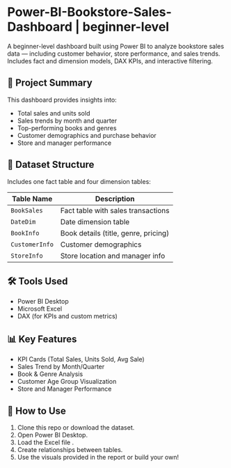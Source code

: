 # Power-BI-Bookstore-Sales-Dashboard | beginner-level
A beginner-level dashboard built using Power BI to analyze bookstore sales data — including customer behavior, store performance, and sales trends. Includes fact and dimension models, DAX KPIs, and interactive filtering.
## 🧾 Project Summary

This dashboard provides insights into:
- Total sales and units sold
- Sales trends by month and quarter
- Top-performing books and genres
- Customer demographics and purchase behavior
- Store and manager performance

## 📁 Dataset Structure

Includes one fact table and four dimension tables:

| Table Name        | Description                            |
|-------------------|----------------------------------------|
| `BookSales`       | Fact table with sales transactions     |
| `DateDim`         | Date dimension table                   |
| `BookInfo`        | Book details (title, genre, pricing)   |
| `CustomerInfo`    | Customer demographics                  |
| `StoreInfo`       | Store location and manager info        |

## 🛠️ Tools Used

- Power BI Desktop
- Microsoft Excel
- DAX (for KPIs and custom metrics)

## 📊 Key Features

- KPI Cards (Total Sales, Units Sold, Avg Sale)
- Sales Trend by Month/Quarter
- Book & Genre Analysis
- Customer Age Group Visualization
- Store and Manager Performance

## 🚀 How to Use

1. Clone this repo or download the dataset.
2. Open Power BI Desktop.
3. Load the Excel file .
4. Create relationships between tables.
5. Use the visuals provided in the report or build your own!



